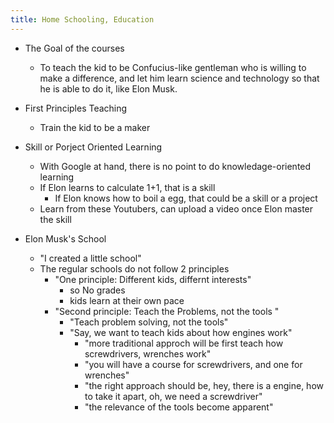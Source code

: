 ```yaml
---
title: Home Schooling, Education
---
```


- The Goal of the courses
  - To teach the kid to be Confucius-like gentleman who is willing to make a difference, and let him learn science and technology so that he is able to do it, like Elon Musk.
  
- First Principles Teaching
  - Train the kid to be a maker

- Skill or Porject Oriented Learning
  - With Google at hand, there is no point to do knowledage-oriented learning
  - If Elon learns to calculate 1+1, that is a skill
    - If Elon knows how to boil a egg, that could be a skill or a project
  - Learn from these Youtubers, can upload a video once Elon master the skill

- Elon Musk's School
  - "I created a little school"
  - The regular schools do not follow 2 principles
    - "One principle: Different kids, differnt interests"
      - so No grades
      - kids learn at their own pace
    - "Second principle: Teach the Problems, not the tools "
      - "Teach problem solving, not the tools"
      - "Say, we want to teach kids about how engines work"
        - "more traditional approch will be first teach how screwdrivers, wrenches work"
        - "you will have a course for screwdrivers, and one for wrenches"
        - "the right approach should be, hey, there is a engine, how to take it apart, oh, we need a screwdriver"
        - "the relevance of the tools become apparent"
